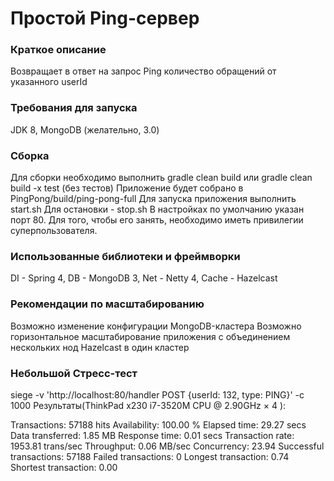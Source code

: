 Простой Ping-сервер
=========

### Краткое описание
Возвращает в ответ на запрос Ping количество обращений от указанного userId

### Требования для запуска
JDK 8, MongoDB (желательно, 3.0)

### Сборка
Для сборки необходимо выполнить gradle clean build или gradle clean build -x test (без тестов)
Приложение будет собрано в PingPong/build/ping-pong-full
Для запуска приложения выполнить start.sh
Для остановки - stop.sh
В настройках по умолчанию указан порт 80. Для того, чтобы его занять, необходимо иметь привилегии суперпользователя.


### Использованные библиотеки и фреймворки
DI - Spring 4,
DB - MongoDB 3,
Net - Netty 4,
Cache - Hazelcast

### Рекомендации по масштабированию
Возможно изменение конфигурации MongoDB-кластера
Возможно горизонтальное масштабирование приложения с объединением нескольких нод Hazelcast в один кластер

### Небольшой Стресс-тест
siege -v 'http://localhost:80/handler POST {userId: 132, type: PING}' -c 1000
Результаты(ThinkPad x230  i7-3520M CPU @ 2.90GHz × 4 ):

Transactions:		       57188 hits
Availability:		      100.00 %
Elapsed time:		       29.27 secs
Data transferred:	        1.85 MB
Response time:		        0.01 secs
Transaction rate:	     1953.81 trans/sec
Throughput:		        0.06 MB/sec
Concurrency:		       23.94
Successful transactions:       57188
Failed transactions:	           0
Longest transaction:	        0.74
Shortest transaction:	        0.00

